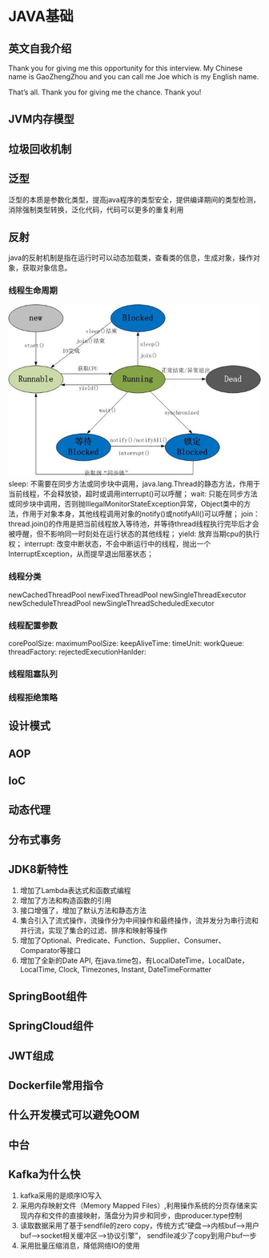 # JAVA基础

## 英文自我介绍
Thank you for giving me this opportunity for this interview.
My Chinese name is GaoZhengZhou and you can call me Joe which is my English name.

That’s all. Thank you for giving me the chance.
Thank you!

## JVM内存模型

## 垃圾回收机制

## 泛型
泛型的本质是参数化类型，提高java程序的类型安全，提供编译期间的类型检测，消除强制类型转换，泛化代码，代码可以更多的重复利用

## 反射
java的反射机制是指在运行时可以动态加载类，查看类的信息，生成对象，操作对象，获取对象信息。

### 线程生命周期
![img](images/java/thread-lifecycle.jpg)
sleep: 不需要在同步方法或同步块中调用，java.lang.Thread的静态方法，作用于当前线程，不会释放锁，超时或调用interrupt()可以呼醒；
wait: 只能在同步方法或同步块中调用，否则抛IllegalMonitorStateException异常，Object类中的方法，作用于对象本身，其他线程调用对象的notify()或notifyAll()可以呼醒；
join：thread.join()的作用是把当前线程放入等待池，并等待thread线程执行完毕后才会被呼醒，但不影响同一时刻处在运行状态的其他线程；
yield: 放弃当期cpu的执行权；
interrupt: 改变中断状态，不会中断运行中的线程，抛出一个InterruptException，从而提早退出阻塞状态；

### 线程分类
newCachedThreadPool
newFixedThreadPool
newSingleThreadExecutor
newScheduleThreadPool
newSingleThreadScheduledExecutor

### 线程配置参数
corePoolSize: 
maximumPoolSize:
keepAliveTime:
timeUnit:
workQueue:
threadFactory:
rejectedExecutionHanlder: 

### 线程阻塞队列


### 线程拒绝策略

## 设计模式

## AOP

## IoC

## 动态代理

## 分布式事务

## JDK8新特性
1. 增加了Lambda表达式和函数式编程
2. 增加了方法和构造函数的引用
3. 接口增强了，增加了默认方法和静态方法
4. 集合引入了流式操作，流操作分为中间操作和最终操作，流并发分为串行流和并行流，实现了集合的过滤、排序和映射等操作
5. 增加了Optional、Predicate、Function、Supplier、Consumer、Comparator等接口
6. 增加了全新的Date API, 在java.time包，有LocalDateTime，LocalDate，LocalTime, Clock, Timezones, Instant, DateTimeFormatter


## SpringBoot组件

## SpringCloud组件

## JWT组成

## Dockerfile常用指令

## 什么开发模式可以避免OOM

## 中台

## Kafka为什么快
1. kafka采用的是顺序IO写入
2. 采用内存映射文件（Memory Mapped Files）,利用操作系统的分页存储来实现内存和文件的直接映射，落盘分为异步和同步，由producer.type控制
3. 读取数据采用了基于sendfile的zero copy，传统方式“硬盘—>内核buf—>用户buf—>socket相关缓冲区—>协议引擎”， sendfile减少了copy到用户buf一步
4. 采用批量压缩消息，降低网络IO的使用

